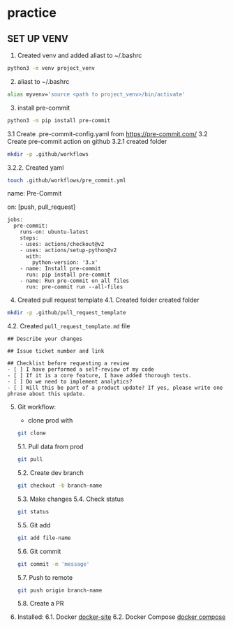 # practice

## SET UP VENV
1. Created venv and added aliast to ~/.bashrc
```bash
python3 -m venv project_venv
```
2. aliast to ~/.bashrc
```bash
alias myvenv='source <path to project_venv>/bin/activate'
```

3. install pre-commit
```bash
python3 -m pip install pre-commit
```
3.1 Create .pre-commit-config.yaml from https://pre-commit.com/
3.2 Create pre-commit action on github
3.2.1 created folder
```bash
mkdir -p .github/workflows
```
3.2.2. Created yaml
```bash
touch .github/workflows/pre_commit.yml
```
name: Pre-Commit

on: [push, pull_request]
```
jobs:
  pre-commit:
    runs-on: ubuntu-latest
    steps:
    - uses: actions/checkout@v2
    - uses: actions/setup-python@v2
      with:
        python-version: '3.x'
    - name: Install pre-commit
      run: pip install pre-commit
    - name: Run pre-commit on all files
      run: pre-commit run --all-files
```
4. Created pull request template
4.1. Created folder
created folder
```bash
mkdir -p .github/pull_request_template
```
4.2. Created `pull_request_template.md` file
```
## Describe your changes

## Issue ticket number and link

## Checklist before requesting a review
- [ ] I have performed a self-review of my code
- [ ] If it is a core feature, I have added thorough tests.
- [ ] Do we need to implement analytics?
- [ ] Will this be part of a product update? If yes, please write one phrase about this update.

```
5. Git workflow:
   - clone prod with
   ```bash
   git clone
   ```
   5.1. Pull data from prod
   ```bash
   git pull
   ```

   5.2. Create dev branch
   ```bash
   git checkout -b branch-name
   ```
   5.3. Make changes
   5.4. Check status
   ```bash
   git status
   ```
   5.5. Git add
    ```bash
   git add file-name
   ```
   5.6. Git commit
    ```bash
   git commit -m 'message'
   ```
   5.7. Push to remote
    ```bash
   git push origin branch-name
   ```
   5.8. Create a PR

6. Installed:
   6.1. Docker [docker-site](https://docs.docker.com/engine/install/ubuntu/#install-using-the-repository)
   6.2. Docker Compose [docker compose](https://docs.docker.com/compose/install/)
